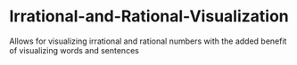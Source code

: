 # Irrational-and-Rational-Visualization
Allows for visualizing irrational and rational numbers with the added benefit of visualizing words and sentences
